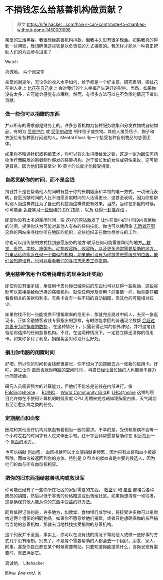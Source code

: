 # 不捐钱怎么给慈善机构做贡献？

> 原文:[https://life hacker . com/how-I-can-contribute-to-charities-without-done-1450001098](https://lifehacker.com/how-can-i-contribute-to-charities-without-donating-mone-1450001098)

亲爱的生活黑客，我很想给慈善机构捐款，但我手头没有很多现金。如果我真的得到一些闲钱，我想确保这些钱是以负责任的方式捐赠的。我怎样才能以一种真正帮助人们的方式参与进来？

Watch

真诚地，
两个谢克尔

亲爱的谢克尔，无论你的收入水平如何，给予都是一个好主意。研究表明，把钱花在别人身上 [比花在自己身上](https://lifehacker.com/give-money-away-to-relieve-financial-stress-5830930) 会对我们的个人幸福产生更好的影响。当然，如果你没有太多，它可能会感觉有点糟糕。然而，有很多方法可以在不负债的情况下做出贡献。

### 做一些你可以捐赠的东西

并非所有的需求都是财务上的。许多慈善机构为各种服务收集和分发衣物或自制物品。有的为 [受庇护的](http://www.snugglesproject.org/) 或 [受伤的动物](https://www.facebook.com/Leggingsforlife) 制作毯子或衣物。其他人接受毯子、帽子和衣服给有各种医疗问题的人。Mental Floss 有一个接受各种自制物品的慈善团体。

如果你不精通针织或钩编艺术，你可以将头发捐赠给爱之锁，这是一家为因任何药物治疗而脱发的患者制作假发的慈善机构。对于留长发的女性或男性来说，这可能更容易，因为他们需要至少 10 英寸的长度才能接受捐赠。

### 自愿贡献你的时间，而不是金钱

捐钱并不是在帮助他人的同时有益于你的长期健康和幸福的唯一方式。一项研究表明，自愿贡献时间的人比不自愿贡献时间的人活得更长，这甚至表明，因为你想帮助别人而这样做比为了自己的利益而这样做更有效果。当然，当你在那里的时候，你可能会 [免费学习一些很棒的 DIY 技能](http://lifehacker.com/increase-your-diy-knowledge-for-free-5478079) ，以及 [获得一封推荐信](http://lifehacker.com/ask-for-reference-letters-from-volunteer-jobs-1189633784) 。

即使你没有太多的空闲时间，像 [这样的网站激发了](http://www.sparked.com) 让你在很小的时间段内贡献你的时间，提供你认为可能对其他人有益的任何技能。你也可以使用像 [志愿者匹配](http://www.volunteermatch.org/) 这样的网站来寻找你所在地区的组织，这些组织正在做你想参与的工作。

你也可以用传统的方式找到志愿服务的地方:联系任何可能需要帮助的地方[。教堂、医院、学校、施粥所、动物收容所、收容所，以及更多通常需要帮助的地方。打电话给你附近任何一个类似的机构，如果他们没有为你提供志愿服务的位置，他们会知道谁有。也可以看看我们的寻找志愿者工作指南](http://voices.yahoo.com/12-ways-volunteer-community-4302755.html)。

### 使用慈善信用卡(或者捐赠你的现金返还奖励)

即使你没有很多钱，用信用卡支付你已经购买的东西也可以获得一些奖励，这些奖励可以直接捐给你选择的慈善机构。就像任何涉及信用卡的事情一样，你需要仔细看看相关的条款和利率。有些卡会有一些不错的自动捐赠，但其他的可能相对较少。

如果你找不到一张能提供不错捐赠率的信用卡，那就完全跳过中间人，去买一张返现卡。正如金融博客省钱专家指出的那样，有时你能拿回的普通现金数额 [会超过慈善卡为你捐赠的数额](http://www.moneysavingexpert.com/credit-cards/charity-cards) 。在这种情况下，只需获得正常的额外津贴，并将这笔钱留给你选择的任何慈善机构。不过，在这两种情况下，一定要立即还清你的信用卡。如果你多付了利息，捐赠奖金对你没什么好处。

### 捐出你电脑的闲置时间

好吧，所以你的时间和金钱都很紧张，你不想为了回馈而去办一张新的信用卡。好吧，通过让你 [自愿贡献你电脑的空闲时间](https://lifehacker.com/volunteer-your-computers-idle-time-to-good-causes-204950) ，科技已经让最忙碌的人也能毫不费力地回馈社会。

研究人员需要强大的计算能力，但他们不能总是花钱在内部进行。像 [Folding@home](http://folding.stanford.edu/) 、 [BOINC](http://boinc.berkeley.edu/) 、[World Community Grid](http://www.worldcommunitygrid.org/)和 [LHC@home](http://lhcathome.web.cern.ch/) 这样的项目允许你在不使用计算机的时候贡献 CPU 周期来完成诸如理解蛋白质、天气周期甚至治愈疾病之类的任务。

### 定期献血和血浆

医院和其他医疗机构对献血有着相当一致的需求。不幸的是，受伤和疾病不会等一个小时左右的时间才有人过来伸出手臂。红十字会非常愿意帮助你在 附近找到一个 [献血的地方。](http://www.redcrossblood.org/donating-blood)

也可以捐献 [刚血浆](http://www.redcrossblood.org/donating-blood/types-donations/plasma-donation) 。血浆捐献可以比血液捐献更频繁，因为只有血浆和血小板被移除，而血液被返回到你的身体。特别是 O 型血的献血者是主要的候选人，因为他们的血与所有血型都相容。

### 把你的旧东西捐给慈善机构或救世军

你可能已经有了一些你所在社区的家庭需要的东西。 [救世军](http://satruck.org/) 和 [亲善](http://www.goodwill.org/get-involved/donate/) 都接受各种商品的捐赠，然后以低于零售的价格赠送或出售给社区。如果你想清理一堆垃圾，这是确保其他人能从你的东西中受益的好方法。

同样值得记住的是，许多地方，如教堂、食物银行或学校，将接受许多你可以捐赠给这两个组织的相同物品。如果你不愿意给他们捐赠，或者只是想确保你的东西捐给当地的慈善机构，那就去当地找找接受捐赠的慈善机构。

这个列表并不全面，事实上，你可以在没有钱的情况下帮助他人或做一些好事的方式几乎没有限制。别忘了，不是每个需要帮助的人都会去一个组织。朋友、家人、同事，甚至你自己都在某个时候需要帮助。只要知道你能提供什么，当你发现有需要时，就去满足它。

真诚地，
Lifehacker

<small>照片由</small>*<small>【lolly knit】</small>*<small><small>，【t】</small></small>